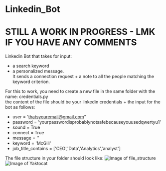 # Linkedin_Bot
# STILL A WORK IN PROGRESS - LMK IF YOU HAVE ANY COMMENTS
Linkedin Bot that takes for input:
* a search keyword
* a personalized message.  
It sends a connection request + a note to all the people matching the keyword criterion.

For this to work, you need to create a new file in the same folder with the name: credentials.py  
the content of the file should be your linkedin credentials + the input for the bot as follows:

* user = 'thatsyouremail@gmail.com"   
* password = 'yourpasswordisprobablynotsafebecauseyouusedqwertyu1'
* sound = True
* connect = True
* message = ''
* keyword = 'McGill'
* job_title_contains = ['CEO','Data','Analytics','analyst']

The file structure in your folder should look like:
![Image of file_structure](https://github.com/lo1gr/Linkedin_Bot/blob/master/file_structure.png)
![Image of Yaktocat](https://octodex.github.com/images/yaktocat.png)
